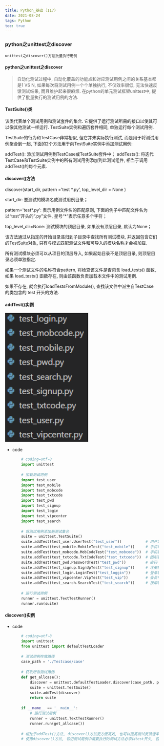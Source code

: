 ```yaml
---
title: Python_基础 (117)
date: 2021-08-24
tags: Python
toc: true
---
```


### python之unittest之discover
    unittest之discover()方法批量执行用例

<!-- more -->

#### python之unittest之discover
> 自动化测试过程中, 自动化覆盖的功能点和对应测试用例之间的关系基本都是1 VS N, 如果每次将测试用例一个个单独执行, 不仅效率很低, 无法快速反馈测试结果, 而且维护起来很麻烦. 在python的单元测试框架unittest中, 提供了批量执行的测试用例的方法. 

#### TestSuite()类

该类代表单个测试用例和测试套件的集合. 它提供了运行测试所需的接口以使其可以像其他测试一样运行. TestSuite实例和遍历套件相同, 单独运行每个测试用例. 

TestSuite的行为和TestCase非常相似, 但它并未实际执行测试, 而是用于将测试用例聚合到一起, 下面的2个方法用于向TestSuite实例中添加测试用例: 

addTest(): 添加测试用例到TestCase或TestSuite套件中；
addTests(): 将迭代TestCase和TestSuite实例中的所有测试用例添加到此测试组件, 相当于调用addTest()的每个元素. 

#### discover()方法

discover(start_dir, pattern ='test *.py', top_level_dir = None )

start_dir: 要测试的模块名或测试用例目录；

pattern='test*.py': 表示用例文件名的匹配原则, 下面的例子中匹配文件名为以“test”开头的“.py”文件, 星号“*”表示任意多个字符；

top_level_dir=None: 测试模块的顶层目录, 如果没有顶层目录, 默认为None；

该方法通过从指定的开始目录递归到子目录中查找所有测试模块, 并返回包含它们的TestSuite对象, 只有与模式匹配测试文件和可导入的模块名称才会被加载. 

所有测试模块必须可以从项目的顶层导入, 如果起始目录不是顶层目录, 则顶层目录必须单独指定. 

如果一个测试文件的名称符合pattern, 将检查该文件是否包含 load_tests() 函数, 如果 load_tests() 函数存在, 则由该函数负责加载本文件中的测试用例. 

如果不存在, 就会执行loadTestsFromModule(), 查找该文件中派生自TestCase 的类包含的 test 开头的方法. 

#### addTest()实例

![addTest_demo](/img/20210824_1.png)
- code
    ```python
        # coding=utf-8
        import unittest

        # 加载测试用例
        import test_user
        import test_mobile
        import test_mobcode
        import test_txtcode
        import test_pwd
        import test_signup
        import test_login
        import test_vipcenter
        import test_search

        # 将测试用例添加到测试集合
        suite = unittest.TestSuite()
        suite.addTest(test_user.UserTest("test_user"))           # 用户名
        suite.addTest(test_mobile.MobileTest("test_mobile"))     # 手机号码
        suite.addTest(test_mobcode.MobCodeTest("test_mobcode"))  # 手机验证码
        suite.addTest(test_txtcode.TxtCodeTest("test_txtcode"))  # 图形验证码
        suite.addTest(test_pwd.PasswordTest("test_pwd"))         # 密码
        suite.addTest(test_signup.SignUpTest("test_signup"))     # 注册功能
        suite.addTest(test_login.LoginTest("test_loggin"))       # 登录功能
        suite.addTest(test_vipcenter.VipTest("test_vip"))        # 会员中心
        suite.addTest(test_search.SearchTest("test_search"))     # 搜索功能

        # 运行测试用例
        runner = unittest.TextTestRunner()
        runner.run(suite)
    ```

#### discover()实例
- code
    ```python
        # coding=utf-8
        import unittest
        from unittest import defaultTestLoader

        # 测试用例存放路径
        case_path = './Testcase/case'   

        # 获取所有测试用例
        def get_allcase():
            discover = unittest.defaultTestLoader.discover(case_path, pattern="test*.py")
            suite = unittest.TestSuite()
            suite.addTest(discover)
            return suite

        if __name__ == '__main__':
            # 运行测试用例
            runner = unittest.TextTestRunner()
            runner.run(get_allcase())

        # 相比于addTest()方法, discover()方法更方便高效, 也可以提高测试反馈速率. 
        # 使用discover()方法, 切记测试用例中需要执行的测试方法必须以test开头, 否则无法加载！！！
    ```

